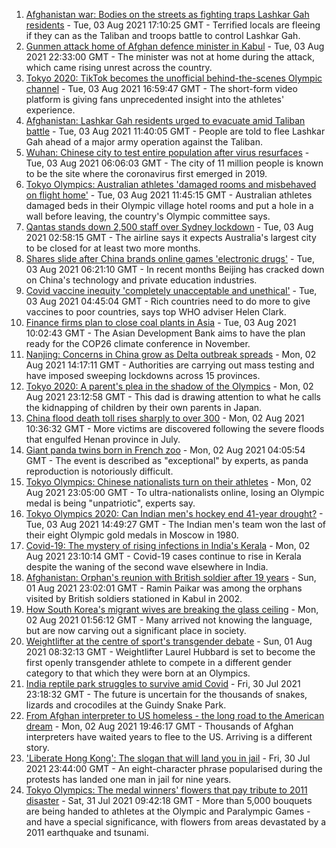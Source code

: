 1. [Afghanistan war: Bodies on the streets as fighting traps Lashkar Gah residents](https://www.bbc.co.uk/news/world-asia-58074525) - Tue, 03 Aug 2021 17:10:25 GMT - Terrified locals are fleeing if they can as the Taliban and troops battle to control Lashkar Gah.
2. [Gunmen attack home of Afghan defence minister in Kabul](https://www.bbc.co.uk/news/world-asia-58081253) - Tue, 03 Aug 2021 22:33:00 GMT - The minister was not at home during the attack, which came rising unrest across the country.
3. [Tokyo 2020: TikTok becomes the unofficial behind-the-scenes Olympic channel](https://www.bbc.co.uk/news/world-australia-58053519) - Tue, 03 Aug 2021 16:59:47 GMT - The short-form video platform is giving fans unprecedented insight into the athletes' experience.
4. [Afghanistan: Lashkar Gah residents urged to evacuate amid Taliban battle](https://www.bbc.co.uk/news/world-asia-58068299) - Tue, 03 Aug 2021 11:40:05 GMT - People are told to flee Lashkar Gah ahead of a major army operation against the Taliban.
5. [Wuhan: Chinese city to test entire population after virus resurfaces](https://www.bbc.co.uk/news/world-asia-china-58066744) - Tue, 03 Aug 2021 06:06:03 GMT - The city of 11 million people is known to be the site where the coronavirus first emerged in 2019.
6. [Tokyo Olympics: Australian athletes 'damaged rooms and misbehaved on flight home'](https://www.bbc.co.uk/sport/olympics/58072039) - Tue, 03 Aug 2021 11:45:15 GMT - Australian athletes damaged beds in their Olympic village hotel rooms and put a hole in a wall before leaving, the country's Olympic committee says.
7. [Qantas stands down 2,500 staff over Sydney lockdown](https://www.bbc.co.uk/news/world-australia-58066390) - Tue, 03 Aug 2021 02:58:15 GMT - The airline says it expects Australia's largest city to be closed for at least two more months.
8. [Shares slide after China brands online games 'electronic drugs'](https://www.bbc.co.uk/news/business-58066659) - Tue, 03 Aug 2021 06:21:10 GMT - In recent months Beijing has cracked down on China's technology and private education industries.
9. [Covid vaccine inequity 'completely unacceptable and unethical'](https://www.bbc.co.uk/news/world-asia-58067686) - Tue, 03 Aug 2021 04:45:04 GMT - Rich countries need to do more to give vaccines to poor countries, says top WHO adviser Helen Clark.
10. [Finance firms plan to close coal plants in Asia](https://www.bbc.co.uk/news/business-58066660) - Tue, 03 Aug 2021 10:02:43 GMT - The Asian Development Bank aims to have the plan ready for the COP26 climate conference in November.
11. [Nanjing: Concerns in China grow as Delta outbreak spreads](https://www.bbc.co.uk/news/world-asia-china-58052894) - Mon, 02 Aug 2021 14:17:11 GMT - Authorities are carrying out mass testing and have imposed sweeping lockdowns across 15 provinces.
12. [Tokyo 2020: A parent's plea in the shadow of the Olympics](https://www.bbc.co.uk/news/world-asia-58057432) - Mon, 02 Aug 2021 23:12:58 GMT - This dad is drawing attention to what he calls the kidnapping of children by their own parents in Japan.
13. [China flood death toll rises sharply to over 300](https://www.bbc.co.uk/news/world-asia-china-58056667) - Mon, 02 Aug 2021 10:36:32 GMT - More victims are discovered following the severe floods that engulfed Henan province in July.
14. [Giant panda twins born in French zoo](https://www.bbc.co.uk/news/world-europe-58052139) - Mon, 02 Aug 2021 04:05:54 GMT - The event is described as "exceptional" by experts, as panda reproduction is notoriously difficult.
15. [Tokyo Olympics: Chinese nationalists turn on their athletes](https://www.bbc.co.uk/news/world-asia-china-58024068) - Mon, 02 Aug 2021 23:05:00 GMT - To ultra-nationalists online, losing an Olympic medal is being "unpatriotic", experts say.
16. [Tokyo Olympics 2020: Can Indian men's hockey end 41-year drought?](https://www.bbc.co.uk/news/world-asia-india-58067121) - Tue, 03 Aug 2021 14:49:27 GMT - The Indian men's team won the last of their eight Olympic gold medals in Moscow in 1980.
17. [Covid-19: The mystery of rising infections in India's Kerala](https://www.bbc.co.uk/news/world-asia-india-58054124) - Mon, 02 Aug 2021 23:10:14 GMT - Covid-19 cases continue to rise in Kerala despite the waning of the second wave elsewhere in India.
18. [Afghanistan: Orphan's reunion with British soldier after 19 years](https://www.bbc.co.uk/news/world-asia-58028234) - Sun, 01 Aug 2021 23:02:01 GMT - Ramin Paikar was among the orphans visited by British soldiers stationed in Kabul in 2002.
19. [How South Korea's migrant wives are breaking the glass ceiling](https://www.bbc.co.uk/news/world-asia-57716704) - Mon, 02 Aug 2021 01:56:12 GMT - Many arrived not knowing the language, but are now carving out a significant place in society.
20. [Weightlifter at the centre of sport's transgender debate](https://www.bbc.co.uk/sport/olympics/57989022) - Sun, 01 Aug 2021 08:32:13 GMT - Weightlifter Laurel Hubbard is set to become the first openly transgender athlete to compete in a different gender category to that which they were born at an Olympics.
21. [India reptile park struggles to survive amid Covid](https://www.bbc.co.uk/news/world-asia-india-58025057) - Fri, 30 Jul 2021 23:18:32 GMT - The future is uncertain for the thousands of snakes, lizards and crocodiles at the Guindy Snake Park.
22. [From Afghan interpreter to US homeless - the long road to the American dream](https://www.bbc.co.uk/news/world-us-canada-58020494) - Mon, 02 Aug 2021 19:46:17 GMT - Thousands of Afghan interpreters have waited years to flee to the US. Arriving is a different story.
23. ['Liberate Hong Kong': The slogan that will land you in jail](https://www.bbc.co.uk/news/world-asia-china-58009605) - Fri, 30 Jul 2021 23:44:00 GMT - An eight-character phrase popularised during the protests has landed one man in jail for nine years.
24. [Tokyo Olympics: The medal winners' flowers that pay tribute to 2011 disaster](https://www.bbc.co.uk/sport/olympics/58038026) - Sat, 31 Jul 2021 09:42:18 GMT - More than 5,000 bouquets are being handed to athletes at the Olympic and Paralympic Games - and have a special significance, with flowers from areas devastated by a 2011 earthquake and tsunami.
